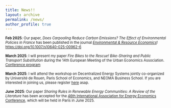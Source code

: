 ```yaml
---
title: News!!
layout: archive
permalink: /news/
author_profile: true
---
```


<span style="font-size: 0.8em;"> **Feb 2025**: Our paper, *Does Carpooling Reduce Carbon Emissions? The Effect of Environmental Policies in France* has been published in the journal <a href="https://link.springer.com/journal/10640" title="ERE">*Environmental & Resource Economics*</a>! <a href="https://doi.org/10.1007/s10640-025-00962-6" title="DOI"> https://doi.org/10.1007/s10640-025-00962-6</a> </span>

<span style="font-size: 0.8em;"> **March 2025**: I will present my paper *Fire Bikes to the Rescue! Bike-Sharing and Public Transport Substitution* during the 14th European Meeting of the Urban Economics Association. <a href="https://urbaneconomics.org/meetings/emuea2025/program.html" title="ERE"> Conference program</a>

<span style="font-size: 0.8em;"> **March 2025**: I will attend the workshop on Decentralized Energy Systems jointly co-organized by Université de Rouen, Paris School of Economics, and NEOMA Business School. If you are interested in joining us, please register <a href="https://forms.office.com/pages/responsepage.aspx?id=MXuE6nPcZE646VTLI3aI8wOahX1bM1ZPjb7wzpIUefFUM1FLWlpHMzZWTUZVVkNIR0JCT0RHVkZSRi4u&route=shorturl" title="ERE"> here</a> asap.

<span style="font-size: 0.8em;"> **June 2025**: Our paper *Sharing Rules in Renewable Energy Communities: A Review of the Literature* has been accepted for the <a href="https://iaee2025paris.org/" title="IAEE"> 46th International Association for Energy Economics Conference</a>, which will be held in Paris in June 2025.
